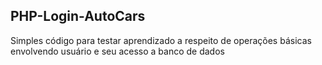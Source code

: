 ## PHP-Login-AutoCars
Simples código para testar aprendizado a respeito de operações básicas envolvendo usuário e seu acesso a banco de dados
